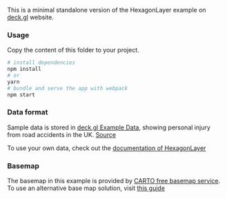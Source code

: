 This is a minimal standalone version of the HexagonLayer example
on [deck.gl](http://deck.gl) website.

### Usage

Copy the content of this folder to your project. 

```bash
# install dependencies
npm install
# or
yarn
# bundle and serve the app with webpack
npm start
```

### Data format

Sample data is stored in [deck.gl Example Data](https://github.com/visgl/deck.gl-data/tree/master/examples/3d-heatmap), showing personal injury from road accidents in the UK. [Source](https://data.gov.uk)

To use your own data, check out
the [documentation of HexagonLayer](../../../docs/api-reference/aggregation-layers/hexagon-layer.md)

### Basemap

The basemap in this example is provided by [CARTO free basemap service](https://carto.com/basemaps). To use an alternative base map solution, visit [this guide](https://deck.gl/docs/get-started/using-with-map#using-other-basemap-services)
